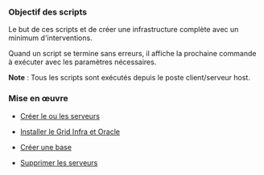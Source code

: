 ### Objectif des scripts

Le but de ces scripts et de créer une infrastructure complète avec un minimum
d'interventions.

Quand un script se termine sans erreurs, il affiche la prochaine commande à exécuter
avec les paramètres nécessaires.

**Note** : Tous les scripts sont exécutés depuis le poste client/serveur host.

### Mise en œuvre

* [Créer le ou les serveurs](https://github.com/PhilippeLeroux/plescripts/tree/master/database_servers/CREATE_SERVERS.md)

* [Installer le Grid Infra et Oracle](https://github.com/PhilippeLeroux/plescripts/tree/master/database_servers/INSTALL_GRID_ORCL.md)

* [Créer une base](https://github.com/PhilippeLeroux/plescripts/tree/master/db/README.md)

* [Supprimer les serveurs](https://github.com/PhilippeLeroux/plescripts/tree/master/database_servers/SUPPRIMER_SERVEUR.md)

